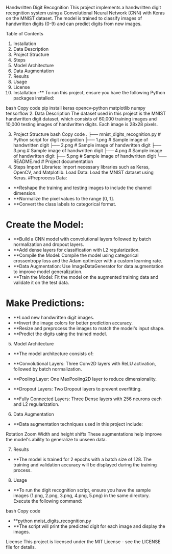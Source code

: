 Handwritten Digit Recognition
This project implements a handwritten digit recognition system using a Convolutional Neural Network (CNN) with Keras on the MNIST dataset. The model is trained to classify images of handwritten digits (0-9) and can predict digits from new images.

Table of Contents
1. Installation
2. Data Description
3. Project Structure
4. Steps
5. Model Architecture
6. Data Augmentation
7. Results
8. Usage
9. License
1. Installation
-** To run this project, ensure you have the following Python packages installed:

bash
Copy code
pip install keras opencv-python matplotlib numpy tensorflow
2. Data Description
The dataset used in this project is the MNIST handwritten digit dataset, which consists of 60,000 training images and 10,000 testing images of handwritten digits. Each image is 28x28 pixels.

3. Project Structure
bash
Copy code
.
├── mnist_digits_recognition.py  # Python script for digit recognition
├── 1.png                        # Sample image of handwritten digit
├── 2.png                        # Sample image of handwritten digit
├── 3.png                        # Sample image of handwritten digit
├── 4.png                        # Sample image of handwritten digit
├── 5.png                        # Sample image of handwritten digit
└── README.md                    # Project documentation
4. Steps
Import Libraries: Import necessary libraries such as Keras, OpenCV, and Matplotlib.
Load Data: Load the MNIST dataset using Keras.
#Preprocess Data:
- **Reshape the training and testing images to include the channel dimension.
- **Normalize the pixel values to the range [0, 1].
- **Convert the class labels to categorical format.
# Create the Model:
- **Build a CNN model with convolutional layers followed by batch normalization and dropout layers.
- **Add dense layers for classification with L2 regularization.
- **Compile the Model: Compile the model using categorical crossentropy loss and the Adam optimizer with a custom learning rate.
- **Data Augmentation: Use ImageDataGenerator for data augmentation to improve model generalization.
- **Train the Model: Fit the model on the augmented training data and validate it on the test data.
# Make Predictions:
- **Load new handwritten digit images.
- **Invert the image colors for better prediction accuracy.
- **Resize and preprocess the images to match the model's input shape.
- **Predict the digits using the trained model.
5. Model Architecture
- **The model architecture consists of:

- **Convolutional Layers: Three Conv2D layers with ReLU activation, followed by batch normalization.
- **Pooling Layer: One MaxPooling2D layer to reduce dimensionality.
- **Dropout Layers: Two Dropout layers to prevent overfitting.
- **Fully Connected Layers: Three Dense layers with 256 neurons each and L2 regularization.
6. Data Augmentation
- **Data augmentation techniques used in this project include:

Rotation
Zoom
Width and height shifts
These augmentations help improve the model's ability to generalize to unseen data.

7. Results
- **The model is trained for 2 epochs with a batch size of 128. The training and validation accuracy will be displayed during the training process.

8. Usage
- **To run the digit recognition script, ensure you have the sample images (1.png, 2.png, 3.png, 4.png, 5.png) in the same directory. Execute the following command:

bash
Copy code
- **python mnist_digits_recognition.py
- **The script will print the predicted digit for each image and display the images.

License
This project is licensed under the MIT License - see the LICENSE file for details.

